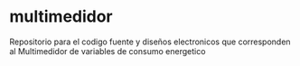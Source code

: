 # multimedidor
Repositorio para el codigo fuente y diseños electronicos que corresponden al Multimedidor de variables de consumo energetico
